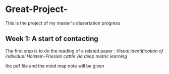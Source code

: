 # Great-Project-
This is the project of my master's dissertation progress


## Week 1:  A start of contacting

The first step is to do the reading of a related paper :
*Visual identification of individual Holstein-Friesian cattle via deep metric learning*

the pdf file and the mind map note will be given

